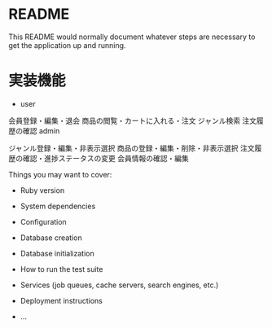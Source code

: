# README

This README would normally document whatever steps are necessary to get the
application up and running.

# 実装機能

* user

会員登録・編集・退会
商品の閲覧・カートに入れる・注文
ジャンル検索
注文履歴の確認
admin

ジャンル登録・編集・非表示選択
商品の登録・編集・削除・非表示選択
注文履歴の確認・進捗ステータスの変更
会員情報の確認・編集

Things you may want to cover:

* Ruby version

* System dependencies

* Configuration

* Database creation

* Database initialization

* How to run the test suite

* Services (job queues, cache servers, search engines, etc.)

* Deployment instructions

* ...
